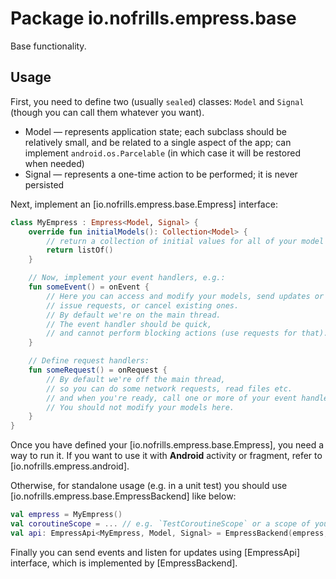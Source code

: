 # Package io.nofrills.empress.base

Base functionality.

## Usage

First, you need to define two (usually `sealed`) classes: `Model` and `Signal`
(though you can call them whatever you want).

- Model — represents application state;
    each subclass should be relatively small, and be related to a single aspect of the app;
    can implement `android.os.Parcelable` (in which case it will be restored when needed) 
- Signal — represents a one-time action to be performed; it is never persisted

Next, implement an [io.nofrills.empress.base.Empress] interface:

```kotlin
class MyEmpress : Empress<Model, Signal> {
    override fun initialModels(): Collection<Model> {
        // return a collection of initial values for all of your model classes
        return listOf()
    }

    // Now, implement your event handlers, e.g.:
    fun someEvent() = onEvent {
        // Here you can access and modify your models, send updates or signals,
        // issue requests, or cancel existing ones.
        // By default we're on the main thread.
        // The event handler should be quick, 
        // and cannot perform blocking actions (use requests for that).
    }

    // Define request handlers:
    fun someRequest() = onRequest {
        // By default we're off the main thread,
        // so you can do some network requests, read files etc.
        // and when you're ready, call one or more of your event handlers.
        // You should not modify your models here.
    }
}
```

Once you have defined your [io.nofrills.empress.base.Empress], you need a way to run it.
If you want to use it with __Android__ activity or fragment, refer to [io.nofrills.empress.android].

Otherwise, for standalone usage (e.g. in a unit test)
you should use [io.nofrills.empress.base.EmpressBackend] like below:

```kotlin
val empress = MyEmpress()
val coroutineScope = ... // e.g. `TestCoroutineScope` or a scope of your activity
val api: EmpressApi<MyEmpress, Model, Signal> = EmpressBackend(empress, scope, scope)
```

Finally you can send events and listen for updates using [EmpressApi] interface,
which is implemented by [EmpressBackend].
